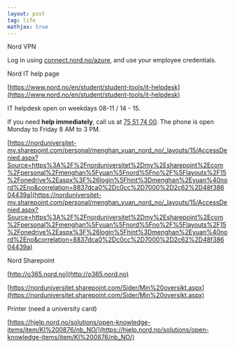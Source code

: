 ```yaml
---
layout: post
tag: life
mathjax: true
---
```

Nord VPN

Log in using [connect.nord.no/azure](http://connect.nord.no/azure), and use your employee credentials.



Nord IT help page

[https://www.nord.no/en/student/student-tools/it-helpdesk](https://www.nord.no/en/student/student-tools/it-helpdesk)

IT helpdesk open on weekdays 08-11 / 14 - 15.

If you need **help immediately**, call us at [ 75 51 74 00](tel:75517400). The phone is open Monday to Friday 8 AM to 3 PM.

[https://norduniversitet-my.sharepoint.com/personal/menghan_yuan_nord_no/_layouts/15/AccessDenied.aspx?Source=https%3A%2F%2Fnorduniversitet%2Dmy%2Esharepoint%2Ecom%2Fpersonal%2Fmenghan%5Fyuan%5Fnord%5Fno%2F%5Flayouts%2F15%2Fonedrive%2Easpx%3F%26login%5Fhint%3Dmenghan%2Eyuan%40nord%2Eno&correlation=8837dca0%2Dc0cc%2D7000%2D2c62%2D48f38604439a](https://norduniversitet-my.sharepoint.com/personal/menghan_yuan_nord_no/_layouts/15/AccessDenied.aspx?Source=https%3A%2F%2Fnorduniversitet%2Dmy%2Esharepoint%2Ecom%2Fpersonal%2Fmenghan%5Fyuan%5Fnord%5Fno%2F%5Flayouts%2F15%2Fonedrive%2Easpx%3F%26login%5Fhint%3Dmenghan%2Eyuan%40nord%2Eno&correlation=8837dca0%2Dc0cc%2D7000%2D2c62%2D48f38604439a)



Nord Sharepoint 

[http://o365.nord.no](http://o365.nord.no)

[https://norduniversitet.sharepoint.com/Sider/Min%20oversikt.aspx](https://norduniversitet.sharepoint.com/Sider/Min%20oversikt.aspx)

Printer (need a university card)

[https://hjelp.nord.no/solutions/open-knowledge-items/item/KI%200876/nb_NO/](https://hjelp.nord.no/solutions/open-knowledge-items/item/KI%200876/nb_NO/)
